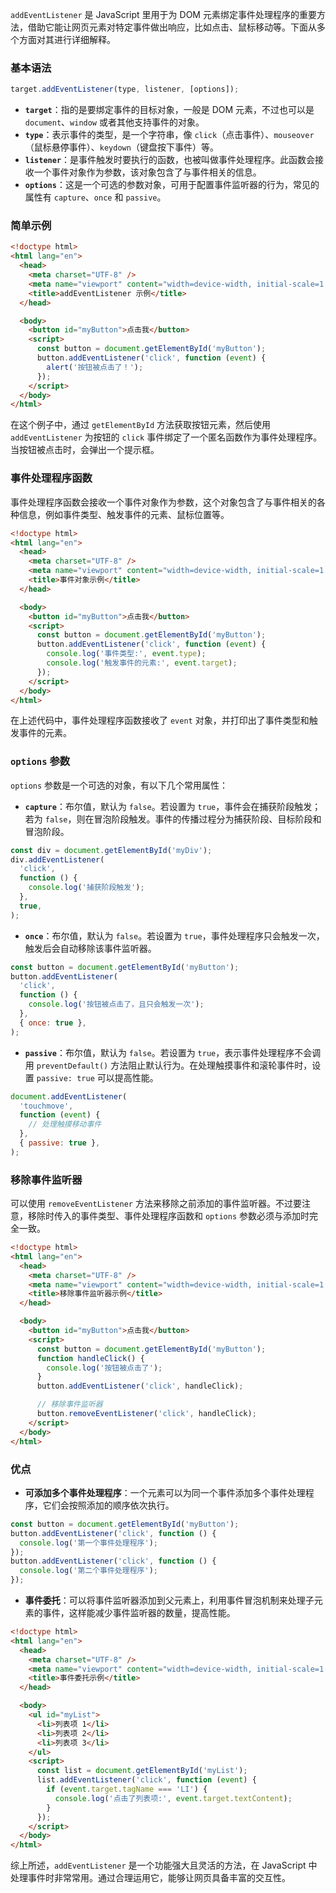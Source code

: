 `addEventListener` 是 JavaScript 里用于为 DOM 元素绑定事件处理程序的重要方法，借助它能让网页元素对特定事件做出响应，比如点击、鼠标移动等。下面从多个方面对其进行详细解释。

### 基本语法

```javascript
target.addEventListener(type, listener, [options]);
```

- **`target`**：指的是要绑定事件的目标对象，一般是 DOM 元素，不过也可以是 `document`、`window` 或者其他支持事件的对象。
- **`type`**：表示事件的类型，是一个字符串，像 `click`（点击事件）、`mouseover`（鼠标悬停事件）、`keydown`（键盘按下事件）等。
- **`listener`**：是事件触发时要执行的函数，也被叫做事件处理程序。此函数会接收一个事件对象作为参数，该对象包含了与事件相关的信息。
- **`options`**：这是一个可选的参数对象，可用于配置事件监听器的行为，常见的属性有 `capture`、`once` 和 `passive`。

### 简单示例

```html
<!doctype html>
<html lang="en">
  <head>
    <meta charset="UTF-8" />
    <meta name="viewport" content="width=device-width, initial-scale=1.0" />
    <title>addEventListener 示例</title>
  </head>

  <body>
    <button id="myButton">点击我</button>
    <script>
      const button = document.getElementById('myButton');
      button.addEventListener('click', function (event) {
        alert('按钮被点击了！');
      });
    </script>
  </body>
</html>
```

在这个例子中，通过 `getElementById` 方法获取按钮元素，然后使用 `addEventListener` 为按钮的 `click` 事件绑定了一个匿名函数作为事件处理程序。当按钮被点击时，会弹出一个提示框。

### 事件处理程序函数

事件处理程序函数会接收一个事件对象作为参数，这个对象包含了与事件相关的各种信息，例如事件类型、触发事件的元素、鼠标位置等。

```html
<!doctype html>
<html lang="en">
  <head>
    <meta charset="UTF-8" />
    <meta name="viewport" content="width=device-width, initial-scale=1.0" />
    <title>事件对象示例</title>
  </head>

  <body>
    <button id="myButton">点击我</button>
    <script>
      const button = document.getElementById('myButton');
      button.addEventListener('click', function (event) {
        console.log('事件类型:', event.type);
        console.log('触发事件的元素:', event.target);
      });
    </script>
  </body>
</html>
```

在上述代码中，事件处理程序函数接收了 `event` 对象，并打印出了事件类型和触发事件的元素。

### `options` 参数

`options` 参数是一个可选的对象，有以下几个常用属性：

- **`capture`**：布尔值，默认为 `false`。若设置为 `true`，事件会在捕获阶段触发；若为 `false`，则在冒泡阶段触发。事件的传播过程分为捕获阶段、目标阶段和冒泡阶段。

```javascript
const div = document.getElementById('myDiv');
div.addEventListener(
  'click',
  function () {
    console.log('捕获阶段触发');
  },
  true,
);
```

- **`once`**：布尔值，默认为 `false`。若设置为 `true`，事件处理程序只会触发一次，触发后会自动移除该事件监听器。

```javascript
const button = document.getElementById('myButton');
button.addEventListener(
  'click',
  function () {
    console.log('按钮被点击了，且只会触发一次');
  },
  { once: true },
);
```

- **`passive`**：布尔值，默认为 `false`。若设置为 `true`，表示事件处理程序不会调用 `preventDefault()` 方法阻止默认行为。在处理触摸事件和滚轮事件时，设置 `passive: true` 可以提高性能。

```javascript
document.addEventListener(
  'touchmove',
  function (event) {
    // 处理触摸移动事件
  },
  { passive: true },
);
```

### 移除事件监听器

可以使用 `removeEventListener` 方法来移除之前添加的事件监听器。不过要注意，移除时传入的事件类型、事件处理程序函数和 `options` 参数必须与添加时完全一致。

```html
<!doctype html>
<html lang="en">
  <head>
    <meta charset="UTF-8" />
    <meta name="viewport" content="width=device-width, initial-scale=1.0" />
    <title>移除事件监听器示例</title>
  </head>

  <body>
    <button id="myButton">点击我</button>
    <script>
      const button = document.getElementById('myButton');
      function handleClick() {
        console.log('按钮被点击了');
      }
      button.addEventListener('click', handleClick);

      // 移除事件监听器
      button.removeEventListener('click', handleClick);
    </script>
  </body>
</html>
```

### 优点

- **可添加多个事件处理程序**：一个元素可以为同一个事件添加多个事件处理程序，它们会按照添加的顺序依次执行。

```javascript
const button = document.getElementById('myButton');
button.addEventListener('click', function () {
  console.log('第一个事件处理程序');
});
button.addEventListener('click', function () {
  console.log('第二个事件处理程序');
});
```

- **事件委托**：可以将事件监听器添加到父元素上，利用事件冒泡机制来处理子元素的事件，这样能减少事件监听器的数量，提高性能。

```html
<!doctype html>
<html lang="en">
  <head>
    <meta charset="UTF-8" />
    <meta name="viewport" content="width=device-width, initial-scale=1.0" />
    <title>事件委托示例</title>
  </head>

  <body>
    <ul id="myList">
      <li>列表项 1</li>
      <li>列表项 2</li>
      <li>列表项 3</li>
    </ul>
    <script>
      const list = document.getElementById('myList');
      list.addEventListener('click', function (event) {
        if (event.target.tagName === 'LI') {
          console.log('点击了列表项:', event.target.textContent);
        }
      });
    </script>
  </body>
</html>
```

综上所述，`addEventListener` 是一个功能强大且灵活的方法，在 JavaScript 中处理事件时非常常用。通过合理运用它，能够让网页具备丰富的交互性。
